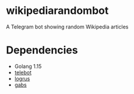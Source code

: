 # wikipediarandombot
A Telegram bot showing random Wikipedia articles

# Dependencies
* Golang 1.15
* [telebot](https://github.com/tucnak/telebot)
* [logrus](https://github.com/sirupsen/logrus)
* [gabs](github.com/Jeffail/gabs)